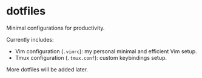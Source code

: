 # dotfiles

Minimal configurations for productivity.

Currently includes:
- Vim configuration (`.vimrc`): my personal minimal and efficient Vim setup.
- Tmux configuration (`.tmux.conf`): custom keybindings setup.

More dotfiles will be added later.
